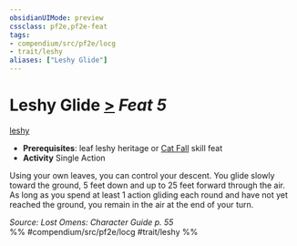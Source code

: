 ```yaml
---
obsidianUIMode: preview
cssclass: pf2e,pf2e-feat
tags:
- compendium/src/pf2e/locg
- trait/leshy
aliases: ["Leshy Glide"]
---
```

# Leshy Glide  [>](rules/core-rulebook/chapter-9-playing-the-game.md#Actions "Single Action") *Feat 5*  
[leshy](rules/traits/leshy-b1.md "Leshy Ancestry & Heritage Trait")  

- **Prerequisites**: leaf leshy heritage or [Cat Fall](compendium/feats/cat-fall.md) skill feat
- **Activity** Single Action

Using your own leaves, you can control your descent. You glide slowly toward the ground, 5 feet down and up to 25 feet forward through the air. As long as you spend at least 1 action gliding each round and have not yet reached the ground, you remain in the air at the end of your turn.

*Source: Lost Omens: Character Guide p. 55*  
%% #compendium/src/pf2e/locg #trait/leshy %%